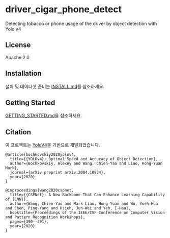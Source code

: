 # driver_cigar_phone_detect
Detecting tobacco or phone usage of the driver by object detection with Yolo v4  

## License
Apache 2.0 

## Installation
설치 및 데이터셋 준비는 [INSTALL.md](./docs/INSTALL.md)를 참조하세요.

## Getting Started
[GETTING_STARTED.md](./docs/GETTING_STARTED.md)을 참조하세요. 

## Citation
이 프로젝트는 [YoloV4](https://github.com/WongKinYiu/PyTorch_YOLOv4)을 기반으로 개발되었습니다.
```
@article{bochkovskiy2020yolov4,
  title={{YOLOv4}: Optimal Speed and Accuracy of Object Detection},
  author={Bochkovskiy, Alexey and Wang, Chien-Yao and Liao, Hong-Yuan Mark},
  journal={arXiv preprint arXiv:2004.10934},
  year={2020}
}
```  
```
@inproceedings{wang2020cspnet,
  title={{CSPNet}: A New Backbone That Can Enhance Learning Capability of {CNN}},
  author={Wang, Chien-Yao and Mark Liao, Hong-Yuan and Wu, Yueh-Hua and Chen, Ping-Yang and Hsieh, Jun-Wei and Yeh, I-Hau},
  booktitle={Proceedings of the IEEE/CVF Conference on Computer Vision and Pattern Recognition Workshops},
  pages={390--391},
  year={2020}
}
```
